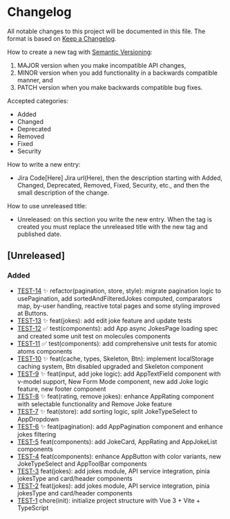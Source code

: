 # Changelog

All notable changes to this project will be documented in this file.
The format is based on [Keep a Changelog](https://keepachangelog.com/en/1.0.0/).

How to create a new tag with [Semantic Versioning](https://semver.org/spec/v2.0.0.html):

1. MAJOR version when you make incompatible API changes,
2. MINOR version when you add functionality in a backwards compatible manner, and
3. PATCH version when you make backwards compatible bug fixes.

Accepted categories:

- Added
- Changed
- Deprecated
- Removed
- Fixed
- Security

How to write a new entry:

- Jira Code[Here] Jira url(Here), then the description starting with Added, Changed, Deprecated, Removed, Fixed, Security, etc., and then the small description of the change.

How to use unreleased title:

- Unreleased: on this section you write the new entry. When the tag is created you must replace the unreleased title with the new tag and published date.

## [Unreleased]
### Added
- [TEST-14](https://skyagile.atlassian.net/browse/TEST-14) :sparkles: refactor(pagination, store, style): migrate pagination logic to usePagination, add sortedAndFilteredJokes computed, comparators map, by-user handling, reactive total pages and some styling improved at Buttons.
- [TEST-13](https://skyagile.atlassian.net/browse/TEST-13) :sparkles: feat(jokes): add edit joke feature and update tests
- [TEST-12](https://skyagile.atlassian.net/browse/TEST-12) :white_check_mark: test(components): add App async JokesPage loading spec and created some unit test on molecules components
- [TEST-11](https://skyagile.atlassian.net/browse/TEST-11) :white_check_mark: test(components): add comprehensive unit tests for atomic atoms components
- [TEST-10](https://skyagile.atlassian.net/browse/TEST-10) :sparkles: feat(cache, types, Skeleton, Btn): implement localStorage caching system, Btn disabled upgraded and Skeleton component
- [TEST-9](https://skyagile.atlassian.net/browse/TEST-9) :sparkles: feat(input, add joke logic): add AppTextField component with v-model support, New Form Mode component, new add Joke logic feature, new footer component
- [TEST-8](https://skyagile.atlassian.net/browse/TEST-8) :sparkles: feat(rating, remove jokes): enhance AppRating component with selectable functionality and Remove Joke feature
- [TEST-7](https://skyagile.atlassian.net/browse/TEST-7) :sparkles: feat(store): add sorting logic, split JokeTypeSelect to AppDropdown
- [TEST-6](https://skyagile.atlassian.net/browse/TEST-6) :sparkles: feat(pagination): add AppPagination component and enhance jokes filtering
- [TEST-5](https://skyagile.atlassian.net/browse/TEST-5) feat(components): add JokeCard, AppRating and  AppJokeList components
- [TEST-4](https://skyagile.atlassian.net/browse/TEST-4) feat(components): enhance AppButton with color variants, new JokeTypeSelect and AppToolBar components
- [TEST-3](https://skyagile.atlassian.net/browse/TEST-3) feat(jokes): add jokes module, API service integration, pinia jokesType and card/header components
- [TEST-2](https://skyagile.atlassian.net/browse/TEST-2) feat(jokes): add jokes module, API service integration, pinia jokesType and card/header components
- [TEST-1](https://skyagile.atlassian.net/browse/TEST-1) chore(init): initialize project structure with Vue 3 + Vite + TypeScript
